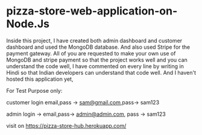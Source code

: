 # pizza-store-web-application-on-Node.Js
Inside this project, I have created both admin dashboard and customer dashboard and used the MongoDB database. And also used Stripe for the payment gateway. All of you are requested to make your own use of MongoDB and stripe payment so that the project works well and you can understand the code well, I have commented on every line by writing in Hindi so that Indian developers can understand that code well. And I haven't hosted this application yet, 


For Test Purpose only:

customer login email,pass -> sam@gmail.com,pass-> sam123

admin login -> email,pass-> admin@admin.com, pass -> sam123

 visit on https://pizza-store-hub.herokuapp.com/
